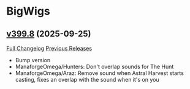 # BigWigs

## [v399.8](https://github.com/BigWigsMods/BigWigs/tree/v399.8) (2025-09-25)
[Full Changelog](https://github.com/BigWigsMods/BigWigs/compare/v399.7...v399.8) [Previous Releases](https://github.com/BigWigsMods/BigWigs/releases)

- Bump version  
- ManaforgeOmega/Hunters: Don't overlap sounds for The Hunt  
- ManaforgeOmega/Araz: Remove sound when Astral Harvest starts casting, fixes an overlap with the sound when it's on you  
